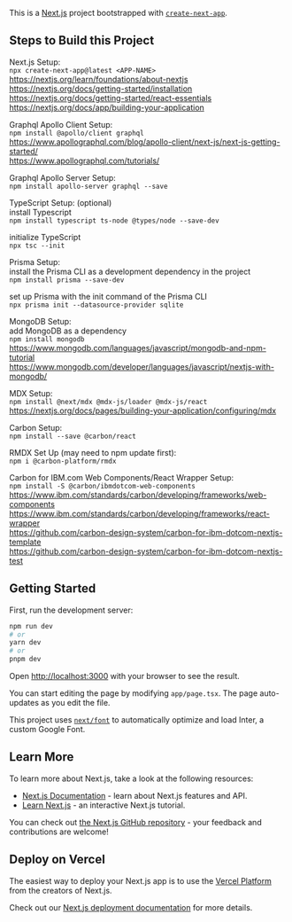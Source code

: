 This is a [Next.js](https://nextjs.org/) project bootstrapped with [`create-next-app`](https://github.com/vercel/next.js/tree/canary/packages/create-next-app).

## Steps to Build this Project

Next.js Setup:  
`npx create-next-app@latest <APP-NAME>`  
https://nextjs.org/learn/foundations/about-nextjs  
https://nextjs.org/docs/getting-started/installation  
https://nextjs.org/docs/getting-started/react-essentials  
https://nextjs.org/docs/app/building-your-application  

Graphql Apollo Client Setup:  
`npm install @apollo/client graphql`  
https://www.apollographql.com/blog/apollo-client/next-js/next-js-getting-started/  
https://www.apollographql.com/tutorials/  

Graphql Apollo Server Setup:  
`npm install apollo-server graphql --save`  

TypeScript Setup: (optional)  
install Typescript  
`npm install typescript ts-node @types/node --save-dev`  

initialize TypeScript  
`npx tsc --init`  

Prisma Setup:  
install the Prisma CLI as a development dependency in the project  
`npm install prisma --save-dev`  

set up Prisma with the init command of the Prisma CLI  
`npx prisma init --datasource-provider sqlite`  

MongoDB Setup:  
add MongoDB as a dependency  
`npm install mongodb`  
https://www.mongodb.com/languages/javascript/mongodb-and-npm-tutorial  
https://www.mongodb.com/developer/languages/javascript/nextjs-with-mongodb/  

MDX Setup:  
`npm install @next/mdx @mdx-js/loader @mdx-js/react`  
https://nextjs.org/docs/pages/building-your-application/configuring/mdx  

Carbon Setup:  
`npm install --save @carbon/react`  

RMDX Set Up (may need to npm update first):  
`npm i @carbon-platform/rmdx`  

Carbon for IBM.com Web Components/React Wrapper Setup:  
`npm install -S @carbon/ibmdotcom-web-components`  
https://www.ibm.com/standards/carbon/developing/frameworks/web-components  
https://www.ibm.com/standards/carbon/developing/frameworks/react-wrapper  
https://github.com/carbon-design-system/carbon-for-ibm-dotcom-nextjs-template  
https://github.com/carbon-design-system/carbon-for-ibm-dotcom-nextjs-test  

## Getting Started

First, run the development server:

```bash
npm run dev
# or
yarn dev
# or
pnpm dev
```

Open [http://localhost:3000](http://localhost:3000) with your browser to see the result.

You can start editing the page by modifying `app/page.tsx`. The page auto-updates as you edit the file.

This project uses [`next/font`](https://nextjs.org/docs/basic-features/font-optimization) to automatically optimize and load Inter, a custom Google Font.

## Learn More

To learn more about Next.js, take a look at the following resources:

- [Next.js Documentation](https://nextjs.org/docs) - learn about Next.js features and API.
- [Learn Next.js](https://nextjs.org/learn) - an interactive Next.js tutorial.

You can check out [the Next.js GitHub repository](https://github.com/vercel/next.js/) - your feedback and contributions are welcome!

## Deploy on Vercel

The easiest way to deploy your Next.js app is to use the [Vercel Platform](https://vercel.com/new?utm_medium=default-template&filter=next.js&utm_source=create-next-app&utm_campaign=create-next-app-readme) from the creators of Next.js.

Check out our [Next.js deployment documentation](https://nextjs.org/docs/deployment) for more details.
